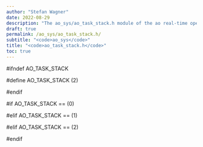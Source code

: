 ```yaml
---
author: "Stefan Wagner"
date: 2022-08-29
description: "The ao_sys/ao_task_stack.h module of the ao real-time operating system."
draft: true
permalink: /ao_sys/ao_task_stack.h/ 
subtitle: "<code>ao_sys</code>"
title: "<code>ao_task_stack.h</code>"
toc: true
---
```


#ifndef AO_TASK_STACK

#define AO_TASK_STACK       (2)

#endif

#if     AO_TASK_STACK ==    (0)

#elif   AO_TASK_STACK ==    (1)

#elif   AO_TASK_STACK ==    (2)

#endif

